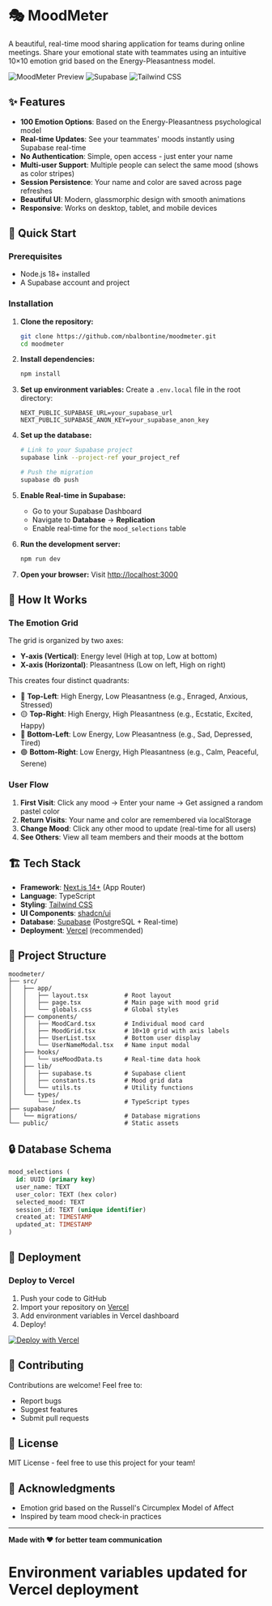 # 🎭 MoodMeter

A beautiful, real-time mood sharing application for teams during online meetings. Share your emotional state with teammates using an intuitive 10×10 emotion grid based on the Energy-Pleasantness model.

![MoodMeter Preview](https://img.shields.io/badge/Made%20with-Next.js-black?style=for-the-badge&logo=next.js)
![Supabase](https://img.shields.io/badge/Database-Supabase-3ECF8E?style=for-the-badge&logo=supabase)
![Tailwind CSS](https://img.shields.io/badge/Styled%20with-Tailwind-38B2AC?style=for-the-badge&logo=tailwind-css)

## ✨ Features

- **100 Emotion Options**: Based on the Energy-Pleasantness psychological model
- **Real-time Updates**: See your teammates' moods instantly using Supabase real-time
- **No Authentication**: Simple, open access - just enter your name
- **Multi-user Support**: Multiple people can select the same mood (shows as color stripes)
- **Session Persistence**: Your name and color are saved across page refreshes
- **Beautiful UI**: Modern, glassmorphic design with smooth animations
- **Responsive**: Works on desktop, tablet, and mobile devices

## 🚀 Quick Start

### Prerequisites

- Node.js 18+ installed
- A Supabase account and project

### Installation

1. **Clone the repository:**
   ```bash
   git clone https://github.com/nbalbontine/moodmeter.git
   cd moodmeter
   ```

2. **Install dependencies:**
   ```bash
   npm install
   ```

3. **Set up environment variables:**
   Create a `.env.local` file in the root directory:
   ```env
   NEXT_PUBLIC_SUPABASE_URL=your_supabase_url
   NEXT_PUBLIC_SUPABASE_ANON_KEY=your_supabase_anon_key
   ```

4. **Set up the database:**
   ```bash
   # Link to your Supabase project
   supabase link --project-ref your_project_ref

   # Push the migration
   supabase db push
   ```

5. **Enable Real-time in Supabase:**
   - Go to your Supabase Dashboard
   - Navigate to **Database** → **Replication**
   - Enable real-time for the `mood_selections` table

6. **Run the development server:**
   ```bash
   npm run dev
   ```

7. **Open your browser:**
   Visit [http://localhost:3000](http://localhost:3000)

## 🎨 How It Works

### The Emotion Grid

The grid is organized by two axes:
- **Y-axis (Vertical)**: Energy level (High at top, Low at bottom)
- **X-axis (Horizontal)**: Pleasantness (Low on left, High on right)

This creates four distinct quadrants:
- 🔴 **Top-Left**: High Energy, Low Pleasantness (e.g., Enraged, Anxious, Stressed)
- 🟡 **Top-Right**: High Energy, High Pleasantness (e.g., Ecstatic, Excited, Happy)
- 🔵 **Bottom-Left**: Low Energy, Low Pleasantness (e.g., Sad, Depressed, Tired)
- 🟢 **Bottom-Right**: Low Energy, High Pleasantness (e.g., Calm, Peaceful, Serene)

### User Flow

1. **First Visit**: Click any mood → Enter your name → Get assigned a random pastel color
2. **Return Visits**: Your name and color are remembered via localStorage
3. **Change Mood**: Click any other mood to update (real-time for all users)
4. **See Others**: View all team members and their moods at the bottom

## 🏗️ Tech Stack

- **Framework**: [Next.js 14+](https://nextjs.org/) (App Router)
- **Language**: TypeScript
- **Styling**: [Tailwind CSS](https://tailwindcss.com/)
- **UI Components**: [shadcn/ui](https://ui.shadcn.com/)
- **Database**: [Supabase](https://supabase.com/) (PostgreSQL + Real-time)
- **Deployment**: [Vercel](https://vercel.com/) (recommended)

## 📁 Project Structure

```
moodmeter/
├── src/
│   ├── app/
│   │   ├── layout.tsx          # Root layout
│   │   ├── page.tsx            # Main page with mood grid
│   │   └── globals.css         # Global styles
│   ├── components/
│   │   ├── MoodCard.tsx        # Individual mood card
│   │   ├── MoodGrid.tsx        # 10×10 grid with axis labels
│   │   ├── UserList.tsx        # Bottom user display
│   │   └── UserNameModal.tsx   # Name input modal
│   ├── hooks/
│   │   └── useMoodData.ts      # Real-time data hook
│   ├── lib/
│   │   ├── supabase.ts         # Supabase client
│   │   ├── constants.ts        # Mood grid data
│   │   └── utils.ts            # Utility functions
│   └── types/
│       └── index.ts            # TypeScript types
├── supabase/
│   └── migrations/             # Database migrations
└── public/                     # Static assets
```

## 🔒 Database Schema

```sql
mood_selections (
  id: UUID (primary key)
  user_name: TEXT
  user_color: TEXT (hex color)
  selected_mood: TEXT
  session_id: TEXT (unique identifier)
  created_at: TIMESTAMP
  updated_at: TIMESTAMP
)
```

## 🚢 Deployment

### Deploy to Vercel

1. Push your code to GitHub
2. Import your repository on [Vercel](https://vercel.com)
3. Add environment variables in Vercel dashboard
4. Deploy!

[![Deploy with Vercel](https://vercel.com/button)](https://vercel.com/new/clone?repository-url=https://github.com/nbalbontine/moodmeter)

## 🤝 Contributing

Contributions are welcome! Feel free to:
- Report bugs
- Suggest features
- Submit pull requests

## 📄 License

MIT License - feel free to use this project for your team!

## 🙏 Acknowledgments

- Emotion grid based on the Russell's Circumplex Model of Affect
- Inspired by team mood check-in practices

---

**Made with ❤️ for better team communication**
# Environment variables updated for Vercel deployment
